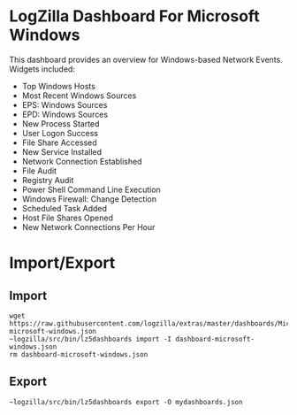 # LogZilla Dashboard For Microsoft Windows

This dashboard provides an overview for Windows-based Network Events. Widgets included:

* Top Windows Hosts
* Most Recent Windows Sources
* EPS: Windows Sources
* EPD: Windows Sources
* New Process Started
* User Logon Success
* File Share Accessed
* New Service Installed
* Network Connection Established
* File Audit
* Registry Audit
* Power Shell Command Line Execution
* Windows Firewall: Change Detection
* Scheduled Task Added
* Host File Shares Opened
* New Network Connections Per Hour

# Import/Export
Import
---
```
wget https://raw.githubusercontent.com/logzilla/extras/master/dashboards/Microsoft/dashboard-microsoft-windows.json
~logzilla/src/bin/lz5dashboards import -I dashboard-microsoft-windows.json
rm dashboard-microsoft-windows.json
```

Export
---
```
~logzilla/src/bin/lz5dashboards export -O mydashboards.json
```

